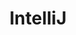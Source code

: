 ---
title: IntelliJ
category: Outils
subcategory: IntelliJ
permalink: /docs/outils/intellij/
layout: category
---